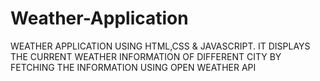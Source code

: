 # Weather-Application
WEATHER APPLICATION USING HTML,CSS & JAVASCRIPT. IT DISPLAYS THE CURRENT WEATHER INFORMATION OF DIFFERENT CITY BY FETCHING THE INFORMATION USING OPEN WEATHER API
